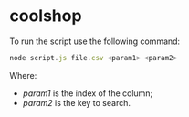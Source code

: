 # coolshop

To run the script use the following command:

```js
node script.js file.csv <param1> <param2>
```

Where:

- *param1* is the index of the column;
- *param2* is the key to search.

